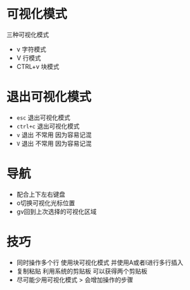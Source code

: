 # 可视化模式

三种可视化模式
* v 字符模式
* V 行模式
* CTRL+v 块模式

# 退出可视化模式

* `esc` 退出可视化模式
* `ctrl+c` 退出可视化模式
* `v` 退出 不常用 因为容易记混
* `V` 退出 不常用 因为容易记混

# 导航

* 配合上下左右键盘
* o切换可视化光标位置
* gv回到上次选择的可视化区域

# 技巧
* 同时操作多个行 使用块可视化模式 并使用A或者I进行多行插入
* 复制粘贴 利用系统的剪贴板 可以获得两个剪贴板
* 尽可能少用可视化模式 > 会增加操作的步骤
